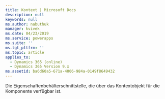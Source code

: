 ```yaml
---
title: Kontext | Microsoft Docs
description: null
keywords: null
ms.author: nabuthuk
manager: kvivek
ms.date: 04/23/2019
ms.service: powerapps
ms.suite: ''
ms.tgt_pltfrm: ''
ms.topic: article
applies_to:
  - Dynamics 365 (online)
  - Dynamics 365 Version 9.x
ms.assetid: ba6d60a5-671a-4006-984a-0149f8649432
---
```

Die Eigenschaftenbehälterschnittstelle, die über das Kontextobjekt für die Komponente verfügbar ist.